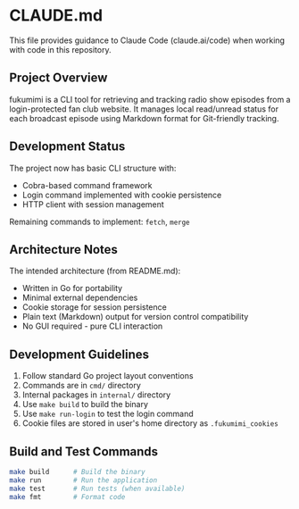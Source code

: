 # CLAUDE.md

This file provides guidance to Claude Code (claude.ai/code) when working with code in this repository.

## Project Overview

fukumimi is a CLI tool for retrieving and tracking radio show episodes from a login-protected fan club website. It manages local read/unread status for each broadcast episode using Markdown format for Git-friendly tracking.

## Development Status

The project now has basic CLI structure with:
- Cobra-based command framework
- Login command implemented with cookie persistence
- HTTP client with session management

Remaining commands to implement: `fetch`, `merge`

## Architecture Notes

The intended architecture (from README.md):
- Written in Go for portability
- Minimal external dependencies
- Cookie storage for session persistence
- Plain text (Markdown) output for version control compatibility
- No GUI required - pure CLI interaction

## Development Guidelines

1. Follow standard Go project layout conventions
2. Commands are in `cmd/` directory
3. Internal packages in `internal/` directory
4. Use `make build` to build the binary
5. Use `make run-login` to test the login command
6. Cookie files are stored in user's home directory as `.fukumimi_cookies`

## Build and Test Commands

```bash
make build      # Build the binary
make run        # Run the application
make test       # Run tests (when available)
make fmt        # Format code
```